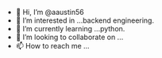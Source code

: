 - 👋 Hi, I’m @aaustin56
- 👀 I’m interested in ...backend engineering.
- 🌱 I’m currently learning ...python.
- 💞️ I’m looking to collaborate on ...
- 📫 How to reach me ...

<!---
aaustin56/aaustin56 is a ✨ special ✨ repository because its `README.md` (this file) appears on your GitHub profile.
You can click the Preview link to take a look at your changes.
--->
